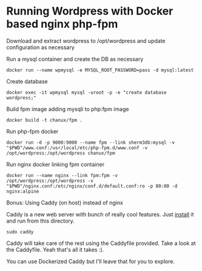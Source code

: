 # Running Wordpress with Docker based nginx php-fpm

Download and extract wordpress to /opt/wordpress and update configuration as necessary

Run a mysql container and create the DB as necessary

    docker run --name wpmysql -e MYSQL_ROOT_PASSWORD=pass -d mysql:latest

Create database

    docker exec -it wpmysql mysql -uroot -p -e "create database wordpress;"

Build fpm image adding mysqli to php:fpm image

    docker build -t chanux/fpm .

Run php-fpm docker

    docker run -d -p 9000:9000 --name fpm --link sherm3db:mysql -v "$PWD"/www.conf:/usr/local/etc/php-fpm.d/www.conf -v /opt/wordpress:/opt/wordpress chanux/fpm

Run nginx docker linking fpm container

    docker run --name nginx --link fpm:fpm -v /opt/wordpress:/opt/wordpress -v "$PWD"/nginx.conf:/etc/nginx/conf.d/default.conf:ro -p 80:80 -d nginx:alpine

Bonus: Using Caddy (on host) instead of nginx

Caddy is a new web server with bunch of really cool features.
Just [install](https://caddyserver.com/download) it and run from this directory.

    sudo caddy

Caddy will take care of the rest using the Caddyfile provided.
Take a look at the Caddyfile. Yeah that's all it takes :).

You can use Dockerized Caddy but I'll leave that for you to explore.
